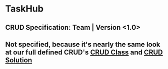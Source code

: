 # TaskHub
## CRUD Specification: Team | Version <1.0>
## Not specified, because it's nearly the same look at our full defined CRUD's [CRUD Class](https://github.com/Unk3wn/TaskHub---Documentation/blob/master/UC/UCD/CRUD-Class/Readme.md) and [CRUD Solution](https://github.com/Unk3wn/TaskHub---Documentation/blob/master/UC/UCD/CRUD-Solution/Readme.md)
